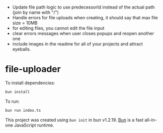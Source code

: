 - Update file path logic to use predecessorId instead of the actual path (join by name with "/")
- Handle errors for file uploads when creating, it should say that max file size = 10MB
- for editing files, you cannot edit the file input
- clear errors messages when user closes popups and reopen another one
- include images in the readme for all of your projects and attract eyeballs.

# file-uploader

To install dependencies:

```bash
bun install
```

To run:

```bash
bun run index.ts
```

This project was created using `bun init` in bun v1.2.19. [Bun](https://bun.com) is a fast all-in-one JavaScript runtime.
